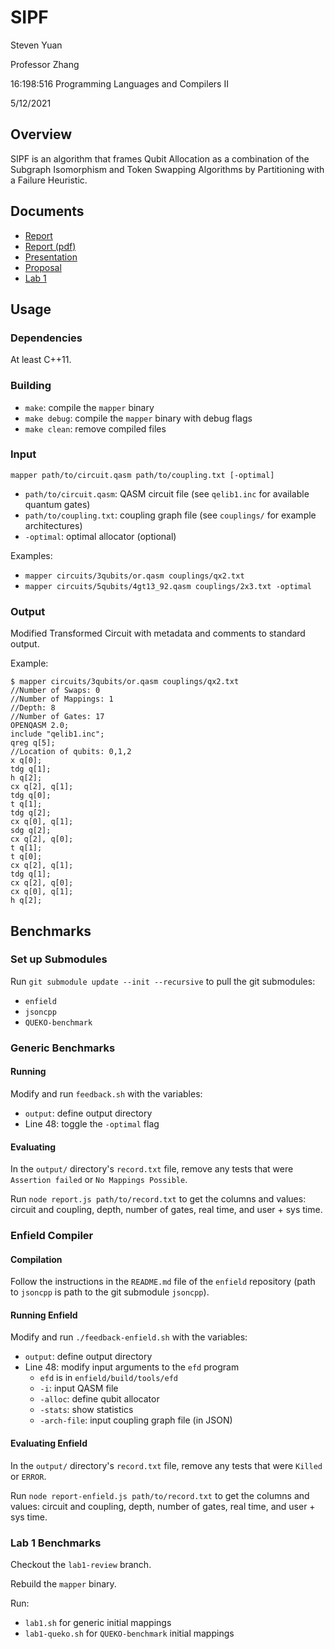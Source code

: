 # SIPF

Steven Yuan

Professor Zhang

16:198:516 Programming Languages and Compilers II

5/12/2021

## Overview

SIPF is an algorithm that frames Qubit Allocation as a combination of the Subgraph Isomorphism and Token Swapping Algorithms by Partitioning with a Failure Heuristic.

## Documents

- [Report](./docs/REPORT.md)
- [Report (pdf)](./docs/REPORT.pdf)
- [Presentation](https://youtu.be/-6RpNGGDgp4)
- [Proposal](./docs/PROPOSAL.md)
- [Lab 1](./docs/LAB1.md)

## Usage

### Dependencies

At least C++11.

### Building

- `make`: compile the `mapper` binary
- `make debug`: compile the `mapper` binary with debug flags
- `make clean`: remove compiled files

### Input

`mapper path/to/circuit.qasm path/to/coupling.txt [-optimal]`

- `path/to/circuit.qasm`: QASM circuit file (see `qelib1.inc` for available quantum gates)
- `path/to/coupling.txt`: coupling graph file (see `couplings/` for example architectures)
- `-optimal`: optimal allocator (optional)

Examples:

- `mapper circuits/3qubits/or.qasm couplings/qx2.txt`
- `mapper circuits/5qubits/4gt13_92.qasm couplings/2x3.txt -optimal`

### Output

Modified Transformed Circuit with metadata and comments to standard output.

Example:

```text
$ mapper circuits/3qubits/or.qasm couplings/qx2.txt
//Number of Swaps: 0
//Number of Mappings: 1
//Depth: 8
//Number of Gates: 17
OPENQASM 2.0;
include "qelib1.inc";
qreg q[5];
//Location of qubits: 0,1,2
x q[0];
tdg q[1];
h q[2];
cx q[2], q[1];
tdg q[0];
t q[1];
tdg q[2];
cx q[0], q[1];
sdg q[2];
cx q[2], q[0];
t q[1];
t q[0];
cx q[2], q[1];
tdg q[1];
cx q[2], q[0];
cx q[0], q[1];
h q[2];
```

## Benchmarks

### Set up Submodules

Run `git submodule update --init --recursive` to pull the git submodules:

- `enfield`
- `jsoncpp`
- `QUEKO-benchmark`

### Generic Benchmarks

#### Running

Modify and run `feedback.sh` with the variables:

- `output`: define output directory
- Line 48: toggle the `-optimal` flag

#### Evaluating

In the `output/` directory's `record.txt` file, remove any tests that were `Assertion failed` or `No Mappings Possible`.

Run `node report.js path/to/record.txt` to get the columns and values: circuit and coupling, depth, number of gates, real time, and user + sys time.

### Enfield Compiler

#### Compilation

Follow the instructions in the `README.md` file of the `enfield` repository (path to `jsoncpp` is path to the git submodule `jsoncpp`).

#### Running Enfield

Modify and run `./feedback-enfield.sh` with the variables:

- `output`: define output directory
- Line 48: modify input arguments to the `efd` program
  - `efd` is in `enfield/build/tools/efd`
  - `-i`: input QASM file
  - `-alloc`: define qubit allocator
  - `-stats`: show statistics
  - `-arch-file`: input coupling graph file (in JSON)

#### Evaluating Enfield

In the `output/` directory's `record.txt` file, remove any tests that were `Killed` or `ERROR`.

Run `node report-enfield.js path/to/record.txt` to get the columns and values: circuit and coupling, depth, number of gates, real time, and user + sys time.

### Lab 1 Benchmarks

Checkout the `lab1-review` branch.

Rebuild the `mapper` binary.

Run:

- `lab1.sh` for generic initial mappings
- `lab1-queko.sh` for `QUEKO-benchmark` initial mappings
